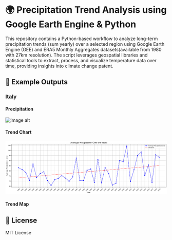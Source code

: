 # 🌍 Precipitation Trend Analysis using Google Earth Engine & Python
This repository contains a Python-based workflow to analyze long-term precipitation trends (sum yearly) over a selected region using Google Earth Engine (GEE) and ERA5 Monthly Aggregates datasets(available from 1980 with 27km resolution). The script leverages geospatial libraries and statistical tools to extract, process, and visualize temperature data over time, providing insights into climate change patent.



## 📸 Example Outputs

### Italy

#### Precipitation
![image alt](https://github.com/SaeidDaliriSusefi/Precipitation-Monitoring/blob/ae74f846c1a1d8cdcd5c34f47d69fa3148a2118b/Images/Precipitation_plots.png)


#### Trend Chart
![image alt](https://github.com/SaeidDaliriSusefi/Precipitation-Monitoring/blob/ed7e53725cec5d48518939a88ff744f6e209f623/Images/PrecipitationTrend_Chart.png)





#### Trend Map


## 📜 License
MIT License



